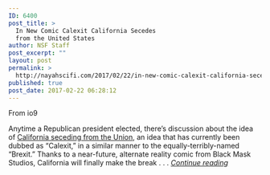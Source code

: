 ```yaml
---
ID: 6400
post_title: >
  In New Comic Calexit California Secedes
  from the United States
author: NSF Staff
post_excerpt: ""
layout: post
permalink: >
  http://nayahscifi.com/2017/02/22/in-new-comic-calexit-california-secedes-from-the-united-states/
published: true
post_date: 2017-02-22 06:28:12
---
```

From io9

Anytime a Republican president elected, there’s discussion about the idea of <a href="http://jezebel.com/californias-plan-to-secede-is-selfish-1791735750" target="_blank" rel="noopener">California seceding from the Union</a>, an idea that has currently been dubbed as “Calexit,” in a similar manner to the equally-terribly-named “Brexit.” Thanks to a near-future, alternate reality comic from Black Mask Studios, California will finally make the break . . . <a href="http://io9.gizmodo.com/california-will-secede-from-the-united-states-in-the-ne-1792580530"><em>Continue reading</em></a>